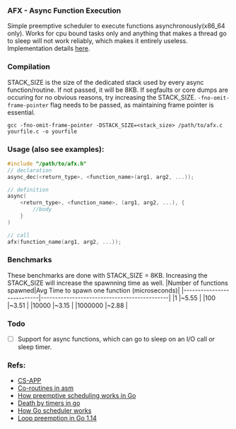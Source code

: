 ### AFX - Async Function Execution
Simple preemptive scheduler to execute functions asynchronously(x86_64 only). Works for cpu bound tasks only and anything that makes a thread go to sleep will not work reliably, which makes it entirely useless. Implementation details [here](https://vanshjangir.github.io/blogs/1_afx.html).

### Compilation
STACK_SIZE is the size of the dedicated stack used by every async function/routine. If not passed, it will be 8KB. If segfaults or core dumps are occuring for no obvious reasons, try increasing the STACK_SIZE. `-fno-omit-frame-pointer` flag needs to be passed, as maintaining frame pointer is essential.
```
gcc -fno-omit-frame-pointer -DSTACK_SIZE=<stack_size> /path/to/afx.c yourfile.c -o yourfile
```

### Usage (also see examples):
```c
#include "/path/to/afx.h"
// declaration
async_dec(<return_type>, <function_name>(arg1, arg2, ...));

// definition
async(
    <return_type>, <function_name>, (arg1, arg2, ...), {
        //body
    }
)

// call
afx(function_name(arg1, arg2, ...));
```

### Benchmarks
These benchmarks are done with STACK_SIZE = 8KB. Increasing the STACK_SIZE will increase the spawnning time as well.
|Number of functions spawned|Avg Time to spawn one function (microseconds)|
|---------------------------|---------------------------------------------|
|1                          |~5.55                                        |
|100                        |~3.51                                        |
|10000                      |~3.15                                        |
|1000000                    |~2.88                                        |

### Todo
- [ ] Support for async functions, which can go to sleep on an I/O call or sleep timer.

### Refs:
- [CS-APP](https://www.cs.sfu.ca/~ashriram/Courses/CS295/assets/books/CSAPP_2016.pdf)
- [Co-routines in asm](https://www.youtube.com/watch?v=sYSP_elDdZw)
- [How preemptive scheduling works in Go](https://www.reddit.com/r/golang/comments/1k3zqo6/if_goroutines_are_preemptive_since_go_114_how_do)
- [Death by timers in go](https://www.youtube.com/watch?v=h0s8CWpIKdg)
- [How Go scheduler works](https://www.youtube.com/watch?v=-K11rY57K7k)
- [Loop preemption in Go 1.14](https://www.youtube.com/watch?v=1I1WmeSjRSw)
